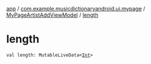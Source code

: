 [app](../../index.md) / [com.example.musicdictionaryandroid.ui.mypage](../index.md) / [MyPageArtistAddViewModel](index.md) / [length](./length.md)

# length

`val length: MutableLiveData<`[`Int`](https://kotlinlang.org/api/latest/jvm/stdlib/kotlin/-int/index.html)`>`